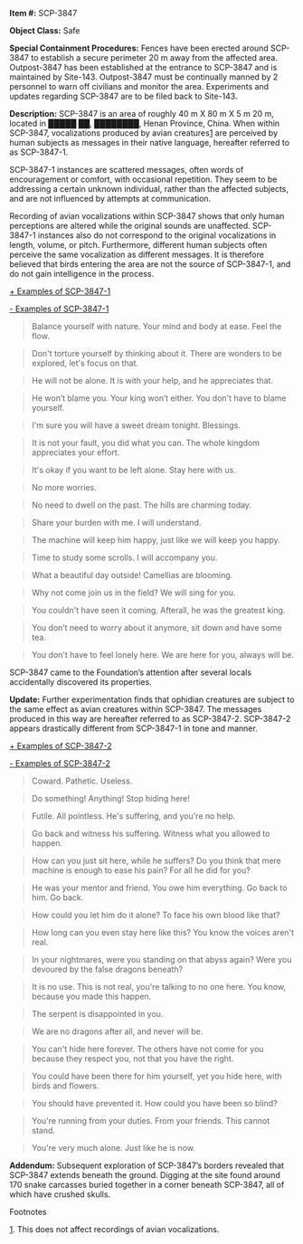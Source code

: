 **Item #:** SCP-3847

**Object Class:** Safe

**Special Containment Procedures:** Fences have been erected around SCP-3847 to establish a secure perimeter 20 m away from the affected area. Outpost-3847 has been established at the entrance to SCP-3847 and is maintained by Site-143. Outpost-3847 must be continually manned by 2 personnel to warn off civilians and monitor the area. Experiments and updates regarding SCP-3847 are to be filed back to Site-143.

**Description:** SCP-3847 is an area of roughly 40 m X 80 m X 5 m 20 m, located in █████ ██, ████████, Henan Province, China. When within SCP-3847, vocalizations produced by avian creatures[1](javascript:;) are perceived by human subjects as messages in their native language, hereafter referred to as SCP-3847-1.

SCP-3847-1 instances are scattered messages, often words of encouragement or comfort, with occasional repetition. They seem to be addressing a certain unknown individual, rather than the affected subjects, and are not influenced by attempts at communication.

Recording of avian vocalizations within SCP-3847 shows that only human perceptions are altered while the original sounds are unaffected. SCP-3847-1 instances also do not correspond to the original vocalizations in length, volume, or pitch. Furthermore, different human subjects often perceive the same vocalization as different messages. It is therefore believed that birds entering the area are not the source of SCP-3847-1, and do not gain intelligence in the process.

[+ Examples of SCP-3847-1](javascript:;)

[\- Examples of SCP-3847-1](javascript:;)

> Balance yourself with nature. Your mind and body at ease. Feel the flow.

> Don't torture yourself by thinking about it. There are wonders to be explored, let's focus on that.

> He will not be alone. It is with your help, and he appreciates that.

> He won’t blame you. Your king won’t either. You don't have to blame yourself.

> I'm sure you will have a sweet dream tonight. Blessings.

> It is not your fault, you did what you can. The whole kingdom appreciates your effort.

> It's okay if you want to be left alone. Stay here with us.

> No more worries.

> No need to dwell on the past. The hills are charming today.

> Share your burden with me. I will understand.

> The machine will keep him happy, just like we will keep you happy.

> Time to study some scrolls. I will accompany you.

> What a beautiful day outside! Camellias are blooming.

> Why not come join us in the field? We will sing for you.

> You couldn't have seen it coming. Afterall, he was the greatest king.

> You don’t need to worry about it anymore, sit down and have some tea.

> You don't have to feel lonely here. We are here for you, always will be.

SCP-3847 came to the Foundation’s attention after several locals accidentally discovered its properties.

**Update:** Further experimentation finds that ophidian creatures are subject to the same effect as avian creatures within SCP-3847. The messages produced in this way are hereafter referred to as SCP-3847-2. SCP-3847-2 appears drastically different from SCP-3847-1 in tone and manner.

[+ Examples of SCP-3847-2](javascript:;)

[\- Examples of SCP-3847-2](javascript:;)

> Coward. Pathetic. Useless.

> Do something! Anything! Stop hiding here!

> Futile. All pointless. He's suffering, and you're no help.

> Go back and witness his suffering. Witness what you allowed to happen.

> How can you just sit here, while he suffers? Do you think that mere machine is enough to ease his pain? For all he did for you?

> He was your mentor and friend. You owe him everything. Go back to him. Go back.

> How could you let him do it alone? To face his own blood like that?

> How long can you even stay here like this? You know the voices aren't real.

> In your nightmares, were you standing on that abyss again? Were you devoured by the false dragons beneath?

> It is no use. This is not real, you're talking to no one here. You know, because you made this happen.

> The serpent is disappointed in you.

> We are no dragons after all, and never will be.

> You can't hide here forever. The others have not come for you because they respect you, not that you have the right.

> You could have been there for him yourself, yet you hide here, with birds and flowers.

> You should have prevented it. How could you have been so blind?

> You're running from your duties. From your friends. This cannot stand.

> You're very much alone. Just like he is now.

**Addendum:** Subsequent exploration of SCP-3847’s borders revealed that SCP-3847 extends beneath the ground. Digging at the site found around 170 snake carcasses buried together in a corner beneath SCP-3847, all of which have crushed skulls.

Footnotes

[1](javascript:;). This does not affect recordings of avian vocalizations.